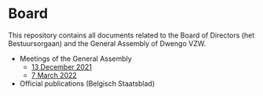 # Board

This repository contains all documents related to the Board of Directors (het Bestuursorgaan) and the General Assembly of Dwengo VZW.

- Meetings of the General Assembly
  - [13 December 2021](./Reports/20211213-General-Assembly.md)
  - [7 March 2022](./Reports/20220307-General-Assembly.md)
- Official publications (Belgisch Staatsblad)
